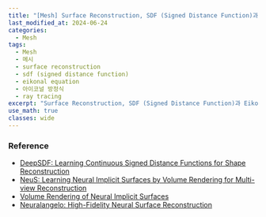 ```yaml
---
title: "[Mesh] Surface Reconstruction, SDF (Signed Distance Function)과 Eikonal Equation의 관계"
last_modified_at: 2024-06-24
categories:
  - Mesh
tags:
  - Mesh
  - 메시
  - surface reconstruction
  - sdf (signed distance function)
  - eikonal equation
  - 아이코널 방정식
  - ray tracing
excerpt: "Surface Reconstruction, SDF (Signed Distance Function)과 Eikonal Equation의 관계"
use_math: true
classes: wide
---
```









### Reference
- [DeepSDF: Learning Continuous Signed Distance Functions for Shape Reconstruction](https://arxiv.org/abs/1901.05103)
- [NeuS: Learning Neural Implicit Surfaces by Volume Rendering for Multi-view Reconstruction](https://arxiv.org/abs/2106.10689)
- [Volume Rendering of Neural Implicit Surfaces](https://arxiv.org/abs/2106.12052)
- [Neuralangelo: High-Fidelity Neural Surface Reconstruction](https://research.nvidia.com/labs/dir/neuralangelo/)

